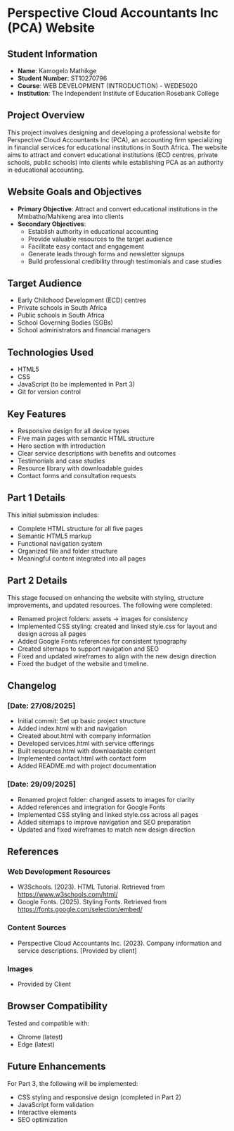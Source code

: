 # Perspective Cloud Accountants Inc (PCA) Website

## Student Information
- **Name**: Kamogelo Mathikge
- **Student Number**: ST10270796
- **Course**: WEB DEVELOPMENT (INTRODUCTION) - WEDE5020
- **Institution**: The Independent Institute of Education Rosebank College

## Project Overview
This project involves designing and developing a professional website for Perspective Cloud Accountants Inc (PCA), an accounting firm specializing in financial services for educational institutions in South Africa. The website aims to attract and convert educational institutions (ECD centres, private schools, public schools) into clients while establishing PCA as an authority in educational accounting.

## Website Goals and Objectives
- **Primary Objective**: Attract and convert educational institutions in the Mmbatho/Mahikeng area into clients
- **Secondary Objectives**: 
  - Establish authority in educational accounting
  - Provide valuable resources to the target audience
  - Facilitate easy contact and engagement
  - Generate leads through forms and newsletter signups
  - Build professional credibility through testimonials and case studies

## Target Audience
- Early Childhood Development (ECD) centres
- Private schools in South Africa
- Public schools in South Africa
- School Governing Bodies (SGBs)
- School administrators and financial managers

## Technologies Used
- HTML5
- CSS
- JavaScript (to be implemented in Part 3)
- Git for version control

## Key Features
- Responsive design for all device types
- Five main pages with semantic HTML structure
- Hero section with introduction
- Clear service descriptions with benefits and outcomes
- Testimonials and case studies
- Resource library with downloadable guides
- Contact forms and consultation requests

## Part 1 Details
This initial submission includes:
- Complete HTML structure for all five pages
- Semantic HTML5 markup
- Functional navigation system
- Organized file and folder structure
- Meaningful content integrated into all pages

## Part 2 Details
This stage focused on enhancing the website with styling, structure improvements, and updated resources. The following were completed:
- Renamed project folders: assets → images for consistency
- Implemented CSS styling: created and linked style.css for layout and design across all pages
- Added Google Fonts references for consistent typography
- Created sitemaps to support navigation and SEO
- Fixed and updated wireframes to align with the new design direction
- Fixed the budget of the website and timeline.

## Changelog

### [Date: 27/08/2025]
- Initial commit: Set up basic project structure
- Added index.html with and navigation
- Created about.html with company information
- Developed services.html with service offerings
- Built resources.html with downloadable content
- Implemented contact.html with contact form
- Added README.md with project documentation

### [Date: 29/09/2025]
- Renamed project folder: changed assets to images for clarity
- Added references and integration for Google Fonts
- Implemented CSS styling and linked style.css across all pages
- Added sitemaps to improve navigation and SEO preparation
- Updated and fixed wireframes to match new design direction

## References

### Web Development Resources

- W3Schools. (2023). HTML Tutorial. Retrieved from https://www.w3schools.com/html/
- Google Fonts. (2025). Styling Fonts. Retrieved from https://fonts.google.com/selection/embed/

### Content Sources
- Perspective Cloud Accountants Inc. (2023). Company information and service descriptions. [Provided by client]

### Images
- Provided by Client 


## Browser Compatibility
Tested and compatible with:
- Chrome (latest)
- Edge (latest)

## Future Enhancements
For Part 3, the following will be implemented:
- CSS styling and responsive design (completed in Part 2)
- JavaScript form validation
- Interactive elements
- SEO optimization
